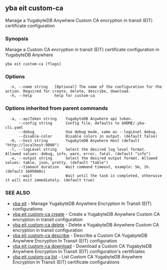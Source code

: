 ## yba eit custom-ca

Manage a YugabyteDB Anywhere Custom CA encryption in transit (EIT) certificate configuration

### Synopsis

Manage a Custom CA encryption in transit (EIT) certificate configuration in YugabyteDB Anywhere

```
yba eit custom-ca [flags]
```

### Options

```
  -n, --name string   [Optional] The name of the configuration for the action. Required for create, delete, describe, download.
  -h, --help          help for custom-ca
```

### Options inherited from parent commands

```
  -a, --apiToken string    YugabyteDB Anywhere api token.
      --config string      Config file, defaults to $HOME/.yba-cli.yaml
      --debug              Use debug mode, same as --logLevel debug.
      --disable-color      Disable colors in output. (default false)
  -H, --host string        YugabyteDB Anywhere Host (default "http://localhost:9000")
  -l, --logLevel string    Select the desired log level format. Allowed values: debug, info, warn, error, fatal. (default "info")
  -o, --output string      Select the desired output format. Allowed values: table, json, pretty. (default "table")
      --timeout duration   Wait command timeout, example: 5m, 1h. (default 168h0m0s)
      --wait               Wait until the task is completed, otherwise it will exit immediately. (default true)
```

### SEE ALSO

* [yba eit](yba_eit.md)	 - Manage YugabyteDB Anywhere Encryption In Transit (EIT) configurations
* [yba eit custom-ca create](yba_eit_custom-ca_create.md)	 - Create a YugabyteDB Anywhere Custom CA encryption in transit configuration
* [yba eit custom-ca delete](yba_eit_custom-ca_delete.md)	 - Delete a YugabyteDB Anywhere Custom CA encryption in transit configuration
* [yba eit custom-ca describe](yba_eit_custom-ca_describe.md)	 - Describe a Custom CA YugabyteDB Anywhere Encryption In Transit (EIT) configuration
* [yba eit custom-ca download](yba_eit_custom-ca_download.md)	 - Download a Custom CA YugabyteDB Anywhere Encryption In Transit (EIT) configuration's certifciates
* [yba eit custom-ca list](yba_eit_custom-ca_list.md)	 - List Custom CA YugabyteDB Anywhere Encryption In Transit (EIT) certificate configurations

